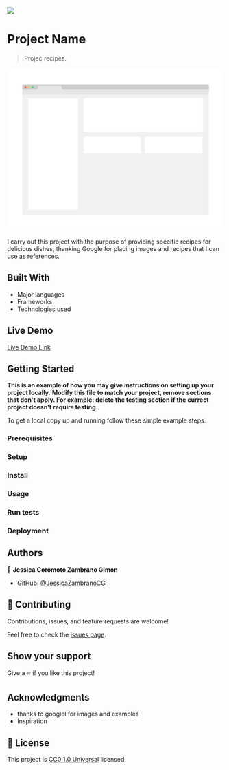 ![](https://img.shields.io/badge/Uneweb-blue)

# Project Name

> Projec recipes.

![screenshot](./app_screenshot.png)

I carry out this project with the purpose of providing specific recipes for delicious dishes, thanking Google for placing images and recipes that I can use as references.

## Built With

- Major languages
- Frameworks
- Technologies used

## Live Demo

[Live Demo Link](https://livedemo.com)


## Getting Started

**This is an example of how you may give instructions on setting up your project locally.**
**Modify this file to match your project, remove sections that don't apply. For example: delete the testing section if the currect project doesn't require testing.**


To get a local copy up and running follow these simple example steps.

### Prerequisites

### Setup

### Install

### Usage

### Run tests

### Deployment



## Authors

👤 **Jessica Coromoto Zambrano Gimon**

- GitHub: [@JessicaZambranoCG](https://github.com/JessicaZambranoCG)

## 🤝 Contributing

Contributions, issues, and feature requests are welcome!

Feel free to check the [issues page](issues/).

## Show your support

Give a ⭐️ if you like this project!

## Acknowledgments

- thanks to googlel for images and examples
- Inspiration

## 📝 License

This project is [CC0 1.0 Universal](LICENSE) licensed.